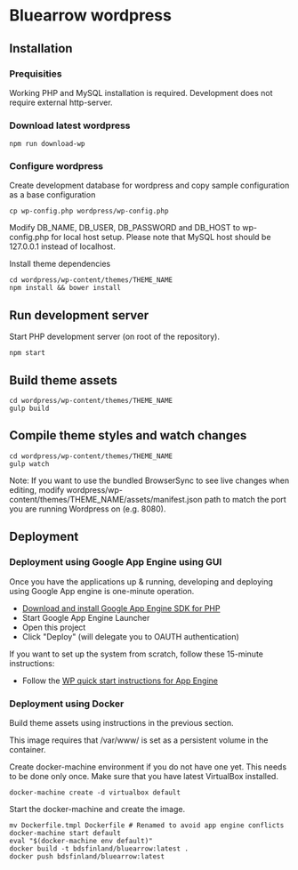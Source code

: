 # Bluearrow wordpress

## Installation

### Prequisities

Working PHP and MySQL installation is required. Development does not require external http-server.

### Download latest wordpress

	npm run download-wp

### Configure wordpress

Create development database for wordpress and copy sample configuration as a base configuration

	cp wp-config.php wordpress/wp-config.php

Modify DB_NAME, DB_USER, DB_PASSWORD and DB_HOST to wp-config.php for local host setup.
Please note that MySQL host should be 127.0.0.1 instead of localhost.

Install theme dependencies

	cd wordpress/wp-content/themes/THEME_NAME
	npm install && bower install

## Run development server

Start PHP development server (on root of the repository).

	npm start

## Build theme assets

	cd wordpress/wp-content/themes/THEME_NAME
	gulp build

## Compile theme styles and watch changes

	cd wordpress/wp-content/themes/THEME_NAME
	gulp watch

Note: If you want to use the bundled BrowserSync to see live changes when
editing, modify wordpress/wp-content/themes/THEME_NAME/assets/manifest.json
path to match the port you are running Wordpress on (e.g. 8080).

## Deployment

### Deployment using Google App Engine using GUI

Once you have the applications up & running, developing and deploying using Google App engine is one-minute operation.

* [Download and install Google App Engine SDK for PHP](https://cloud.google.com/appengine/downloads#Google_App_Engine_SDK_for_PHP)
* Start Google App Engine Launcher
* Open this project
* Click "Deploy" (will delegate you to OAUTH authentication)

If you want to set up the system from scratch, follow these 15-minute instructions:

* Follow the [WP quick start instructions for App Engine](https://googlecloudplatform.github.io/appengine-php-wordpress-starter-project/)


### Deployment using Docker

Build theme assets using instructions in the previous section.

This image requires that /var/www/ is set as a persistent volume in the container.

Create docker-machine environment if you do not have one yet. This needs to be done only once. Make sure that you have latest VirtualBox installed.

	docker-machine create -d virtualbox default

Start the docker-machine and create the image.

	mv Dockerfile.tmpl Dockerfile # Renamed to avoid app engine conflicts
	docker-machine start default
	eval "$(docker-machine env default)"
	docker build -t bdsfinland/bluearrow:latest .
	docker push bdsfinland/bluearrow:latest
